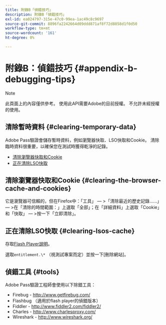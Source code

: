 ```yaml
---
title: 附錄B「偵錯技巧」
description: 附錄B「偵錯技巧」
exl-id: ea024797-315e-47c0-99ea-1ac49c8c9697
source-git-commit: 8896fa2242664d09ddd871af8f72d8858d1f0d50
workflow-type: tm+mt
source-wordcount: '161'
ht-degree: 0%

---
```


# 附錄B：偵錯技巧 {#appendix-b-debugging-tips}

>[!NOTE]
>
>此頁面上的內容僅供參考。 使用此API需要Adobe的目前授權。 不允許未經授權的使用。


## 清除暫時資料 {#clearing-temporary-data}

Adobe Pass驗證會儲存暫時資料，例如瀏覽器快取、LSO快取和Cookie。 清除臨時資料很重要，以確保您在測試時獲得乾淨的記錄。

- [清除瀏覽器快取和Cookie](#clearing-the-browser-cache-and-cookies)
- [正在清除LSO快取](#clearing-lsos-cache)


## 清除瀏覽器快取和Cookie {#clearing-the-browser-cache-and-cookies}

它是瀏覽器可信賴的，但在Firefox中：「工具」 — \>「清除最近的歷史記錄……」 — \>在「清除的時間範圍：」上選取「全部」；在「詳細資料」上選取「Cookie」和「快取」 — \>按一下「立即清除」。


## 正在清除LSO快取 {#clearing-lsos-cache}

存取[Flash Player說明](http://www.macromedia.com/support/documentation/en/flashplayer/help/settings_manager07.html)。

選取```entitlement.\*``` （視測試專案而定）並按一下[刪除網站]。


## 偵錯工具 {#tools}

Adobe Pass驗證工程師會使用以下除錯工具：

- Firebug - <http://www.getfirebug.com/>
- Flashbug （適用於flash player的偵錯版本）
- Fiddler - <http://www.fiddler2.com/fiddler2/>
- Charles - <http://www.charlesproxy.com/>
- Wireshark - <http://www.wireshark.org/>


<!--
## Related Information

- [Programmer Integration Guide](/help/authentication/programmer-integration-guide-overview.md)

- [Using Charles Proxy (Tech Note)](https://tve.zendesk.com/hc/en-us/articles/204962849-Using-Charles-Proxy)
-->
